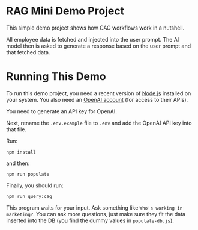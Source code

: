 # RAG Mini Demo Project

This simple demo project shows how CAG workflows work in a nutshell.

All employee data is fetched and injected into the user prompt. The AI model then is asked to generate a response based on the user prompt and that fetched data.

# Running This Demo

To run this demo project, you need a recent version of [Node.js](nodejs.org) installed on your system. You also need an [OpenAI account](https://platform.openai.com/) (for access to their APIs).

You need to generate an API key for OpenAI.

Next, rename the `.env.example` file to `.env` and add the OpenAI API key into that file.

Run:

```
npm install
```

and then:

```
npm run populate
```

Finally, you should run:

```
npm run query:cag
```

This program waits for your input. Ask something like `Who's working in marketing?`. You can ask more questions, just make sure they fit the data inserted into the DB (you find the dummy values in `populate-db.js`).
